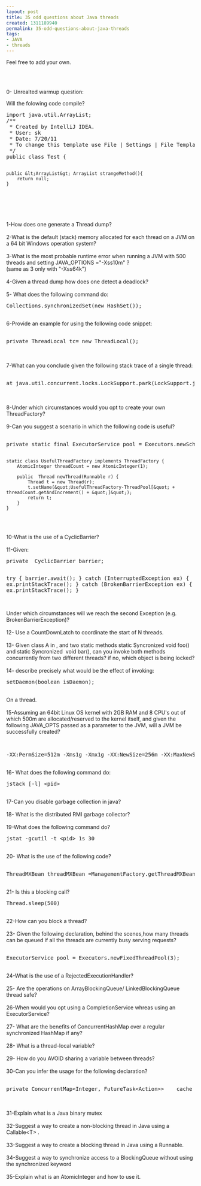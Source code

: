 ```yaml
---
layout: post
title: 35 odd questions about Java threads
created: 1311189940
permalink: 35-odd-questions-about-java-threads
tags:
- JAVA
- threads
---
```

<p>Feel free to add your own.</p>
<p>&nbsp;</p>
<p><br />
0- Unrealted warmup question:</p>
<p>Will the folowing code compile?</p>
<pre title="code" class="brush: java;">
import java.util.ArrayList; 
/**
 * Created by IntelliJ IDEA.
 * User: sk
 * Date: 7/20/11
 * To change this template use File | Settings | File Templates.
 */
public class Test {

    public &lt;ArrayList&gt; ArrayList strangeMethod(){        
        return null;
    }
</pre>
<p>&nbsp;</p>
<p><br />
1-How does one generate a Thread dump?<br />
<br />
2-What is the default (stack) memory allocated for each thread on a JVM on a 64 bit Windows operation system?<br />
<br />
3-What is the most probable runtime error when running a JVM with 500 threads and setting JAVA_OPTIONS =&quot;-Xss10m&quot; ?<br />
(same as 3 only with &quot;-Xss64k&quot;)<br />
<br />
4-Given a thread dump how does one detect a deadlock?<br />
<br />
5- What does the following command do:</p>
<pre title="code" class="brush: java;">
Collections.synchronizedSet(new HashSet());   </pre>
<p><br />
6-Provide an example for using the following code snippet:<br />
&nbsp;</p>
<pre title="code" class="brush: java;">
private ThreadLocal tc= new ThreadLocal(); </pre>
<p><br />
<br />
7-What can you conclude given the following stack trace of a single thread:<br />
&nbsp;</p>
<pre title="code" class="brush: java;">
at java.util.concurrent.locks.LockSupport.park(LockSupport.java:156)</pre>
<p><br />
<br />
8-Under which circumstances would you opt to create your own ThreadFactory?<br />
<br />
9-Can you suggest a scenario in which the following code is useful?<br />
&nbsp;</p>
<pre title="code" class="brush: java;">
private static final ExecutorService pool = Executors.newScheduledThreadPool(13,new UsefulThreadFactory());

    static class UsefulThreadFactory implements ThreadFactory {
        AtomicInteger threadCount = new AtomicInteger(1);

        public  Thread newThread(Runnable r) {
            Thread t = new Thread(r);
            t.setName(&quot;UsefulThreadFactory-ThreadPool[&quot; + threadCount.getAndIncrement() + &quot;]&quot;);
            return t;
        }
    }
</pre>
<p><br />
10-What is the use of a CyclicBarrier?<br />
<br />
11-Given:</p>
<pre title="code" class="brush: java;">
private  CyclicBarrier barrier;

try
            {
                barrier.await();
            } catch (InterruptedException ex)
            {
                ex.printStackTrace();
            } catch (BrokenBarrierException ex)
            {
                ex.printStackTrace();
            }
</pre>
<p><br />
Under which circumstances will we reach the second Exception (e.g. BrokenBarrierException)?<br />
<br />
12- Use a CountDownLatch to coordinate the start of N threads.<br />
<br />
13- Given class A in , and two static methods static Syncronized void foo() and static Syncronized&nbsp; void bar(), can you invoke both methods concurrently from two different threads? if no, which object is being locked?<br />
<br />
14- describe precisely what would be the effect of invoking:</p>
<pre title="code" class="brush: java;">
setDaemon(boolean isDaemon);</pre>
<p><br />
On a thread. <br />
<br />
15-Assuming an 64bit Linux OS kernel with 2GB RAM and 8 CPU's out of which 500m are allocated/reserved to the kernel itself, and given the following JAVA_OPTS passed as a parameter to the JVM, will a JVM be successfully created?&nbsp;</p>
<p>&nbsp;</p>
<pre title="code" class="brush: php;">
-XX:PermSize=512m -Xms1g -Xmx1g -XX:NewSize=256m -XX:MaxNewSize=756m -XX:SurvivorRatio=6 -XX:GCTimeRatio=2 -XX:ParallelGCThreads=8 -XX:+UseParNewGC -XX:MaxGCPauseMillis=2000 -XX:+DisableExplicitGC
</pre>
<p><br />
16- What does the following command do:</p>
<pre title="code" class="brush: php;">
jstack [-l] &lt;pid&gt;</pre>
<p><br />
17-Can you disable garbage collection in java?<br />
<br />
18- What is the distributed RMI garbage collector?<br />
<br />
19-What does the following command do?</p>
<pre title="code" class="brush: java;">
jstat -gcutil -t &lt;pid&gt; 1s 30</pre>
<p><br />
20- What is the use of the following code?<br />
&nbsp;</p>
<pre title="code" class="brush: java;">
ThreadMXBean threadMXBean =ManagementFactory.getThreadMXBean();</pre>
<p><br />
21- Is this a blocking call?</p>
<pre title="code" class="brush: java;">
Thread.sleep(500)</pre>
<p><br />
22-How can you block a thread?<br />
<br />
23- Given the following declaration, behind the scenes,how many threads can be queued if all the threads are currently busy serving requests?<br />
&nbsp;</p>
<pre title="code" class="brush: java;">
ExecutorService pool = Executors.newFixedThreadPool(3);</pre>
<p><br />
24-What is the use of a RejectedExecutionHandler?<br />
<br />
25- Are the operations on ArrayBlockingQueue/ LinkedBlockingQueue thread safe?<br />
<br />
26-When would you opt using a CompletionService whreas using an ExecutorService?<br />
<br />
27- What are the benefits of ConcurrentHashMap over a regular synchronized HashMap if any?<br />
<br />
28- What is a thread-local variable?<br />
<br />
29- How do you AVOID sharing a variable between threads?<br />
<br />
30-Can you infer the usage for the following declaration?<br />
&nbsp;</p>
<pre title="code" class="brush: java;">
private ConcurrentMap&lt;Integer, FutureTask&lt;Action&gt;&gt;    cache   = new ConcurrentHashMap&lt;Integer, FutureTask&lt;Action&gt;&gt;();</pre>
<p><br />
<br />
31-Explain what is a Java binary mutex<br />
<br />
32-Suggest a way to create a non-blocking thread in Java using a Callable&lt;T&gt; .<br />
<br />
33-Suggest a way to create a blocking thread in Java using a Runnable.<br />
<br />
34-Suggest a way to synchronize access to a BlockingQueue without using the synchronized keyword<br />
<br />
35-Explain what is an AtomicInteger and how to use it.<br />
<br />
&nbsp;</p>
